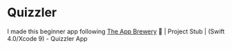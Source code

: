 # Quizzler
I made this beginner app following [The App Brewery](https://www.appbrewery.co) 📱 | Project Stub | (Swift 4.0/Xcode 9) - Quizzler App
